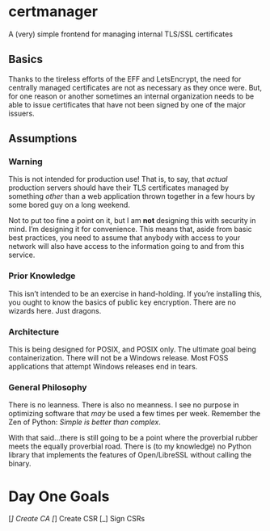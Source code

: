 # certmanager
A (very) simple frontend for managing internal TLS/SSL certificates

## Basics

Thanks to the tireless efforts of the EFF and LetsEncrypt, the need for centrally managed certificates are not as necessary as they once were. But, for one reason or another sometimes an internal organization needs to be able to issue certificates that have not been signed by one of the major issuers.

## Assumptions

### Warning ###

This is not intended for production use! That is, to say, that *actual* production servers should have their TLS certificates managed by something *other* than a web application thrown together in a few hours by some bored guy on a long weekend.

Not to put too fine a point on it, but I am **not** designing this with security in mind. I’m designing it for convenience. This means that, aside from basic best practices, you need to assume that anybody with access to your network will also have access to the information going to and from this service.

### Prior Knowledge ###

This isn’t intended to be an exercise in hand-holding. If you’re installing this, you ought to know the basics of public key encryption. There are no wizards here. Just dragons.

### Architecture ###

This is being designed for POSIX, and POSIX only. The ultimate goal being containerization. There will not be a Windows release. Most FOSS applications that attempt Windows releases end in tears.

### General Philosophy ###

There is no leanness. There is also no meanness. I see no purpose in optimizing software that *may* be used a few times per week. Remember the Zen of Python: *Simple is better than complex*.

With that said…there is still going to be a point where the proverbial rubber meets the equally proverbial road. There is (to my knowledge) no Python library that implements the features of Open/LibreSSL without calling the binary.

# Day One Goals

[_] Create CA
[_] Create CSR
[_] Sign CSRs
